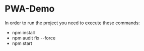 # PWA-Demo

In order to run the project you need to execute these commands:
- npm install
- npm audit fix --force
- npm start
